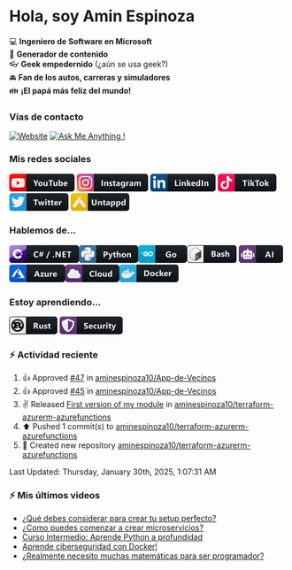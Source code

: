 # Hola, soy Amin Espinoza

:computer: **Ingeniero de Software en Microsoft**  
:pencil: **Generador de contenido**  
:eyeglasses: **Geek empedernido** (¿aún se usa geek?)  
:oncoming_automobile: **Fan de los autos, carreras y simuladores**  
:family: **¡El papá más feliz del mundo!**

### Vías de contacto

[![Website](https://img.shields.io/badge/aminespinoza.com-up-green?style=for-the-badge)][website]
[![Ask Me Anything !](https://img.shields.io/badge/Ask%20me-anything-1abc9c.svg?style=for-the-badge)](https://calendly.com/aminespinoza/consultoria)

### Mis redes sociales
[<img src="./assets/social/youtube.png"/>][youtube]
[<img src="./assets/social/instagram.png"/>][instagram]
[<img src="./assets/social/linkedin.png"/>][linkedin]
[<img src="./assets/social/tiktok.png"/>][linkedin]
[<img src="./assets/social/twitter.png"/>][twitter]
[<img src="./assets/social/untappd.png"/>][untappd]

### Hablemos de...
<img src="./assets/tech/csharp_dotnet.png"/><img src="./assets/tech/python.png"/><img src="./assets/tech/go.png"/><img src="./assets/tech/bash.png"/>
<img src="./assets/tech/ai.png"/><img src="./assets/tech/azure.png"/><img src="./assets/tech/cloud.png"/><img src="./assets/tech/docker.png"/>

### Estoy aprendiendo...
<img src="./assets/tech/rust.png"/> <img src="./assets/tech/security.png"/>


### :zap: Actividad reciente
<!--RECENT_ACTIVITY:start-->
1. 👍 Approved [#47](https://github.com/aminespinoza10/App-de-Vecinos/pull/47#pullrequestreview-2579375105) in [aminespinoza10/App-de-Vecinos](https://github.com/aminespinoza10/App-de-Vecinos)<br>
2. 👍 Approved [#45](https://github.com/aminespinoza10/App-de-Vecinos/pull/45#pullrequestreview-2576721017) in [aminespinoza10/App-de-Vecinos](https://github.com/aminespinoza10/App-de-Vecinos)<br>
3. ✌️ Released [First version of my module](https://github.com/aminespinoza10/terraform-azurerm-azurefunctions/releases/tag/1.0.0) in [aminespinoza10/terraform-azurerm-azurefunctions](https://github.com/aminespinoza10/terraform-azurerm-azurefunctions)<br>
4. ⬆️ Pushed 1 commit(s) to [aminespinoza10/terraform-azurerm-azurefunctions](https://github.com/aminespinoza10/terraform-azurerm-azurefunctions)<br>
5. 📔 Created new repository [aminespinoza10/terraform-azurerm-azurefunctions](https://github.com/aminespinoza10/terraform-azurerm-azurefunctions)<br>
<!--RECENT_ACTIVITY:end-->
<!--RECENT_ACTIVITY:last_update-->
Last Updated: Thursday, January 30th, 2025, 1:07:31 AM
<!--RECENT_ACTIVITY:last_update_end-->

### :zap: Mis últimos videos
<!-- YOUTUBE:START -->
- [¿Qué debes considerar para crear tu setup perfecto?](https://www.youtube.com/watch?v=y4eSp0Ldqxk)
- [¿Como puedes comenzar a crear microservicios?](https://www.youtube.com/watch?v=etIx9sLHnvs)
- [Curso Intermedio: Aprende Python a profundidad](https://www.youtube.com/watch?v=g5m2MxaqpSo)
- [Aprende ciberseguridad con Docker!](https://www.youtube.com/watch?v=chcuCz7WCXU)
- [¿Realmente necesito muchas matemáticas para ser programador?](https://www.youtube.com/watch?v=fVY4xhBNUX0)
<!-- YOUTUBE:END -->


[website]: https://aminespinoza.com/
[twitter]: https://twitter.com/aminespinoza
[youtube]: https://www.youtube.com/c/AminEspinoza
[linkedin]: https://www.linkedin.com/in/amin-espinoza-71b24661/
[instagram]: https://www.instagram.com/aminespinoza10/
[untappd]: https://untappd.com/user/aminespinoza
